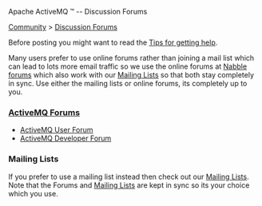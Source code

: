 Apache ActiveMQ ™ -- Discussion Forums 

[Community](community.html) > [Discussion Forums](discussion-forums.html)


Before posting you might want to read the [Tips for getting help](tips-for-getting-help.html).

Many users prefer to use online forums rather than joining a mail list which can lead to lots more email traffic so we use the online forums at [Nabble forums](http://activemq.2283324.n4.nabble.com/) which also work with our [Mailing Lists](mailing-lists.html) so that both stay completely in sync. Use either the mailing lists or online forums, its completely up to you.

### [ActiveMQ Forums](http://activemq.2283324.n4.nabble.com/)

*   [ActiveMQ User Forum](http://activemq.2283324.n4.nabble.com/ActiveMQ-User-f2341805.html)
*   [ActiveMQ Developer Forum](http://activemq.2283324.n4.nabble.com/ActiveMQ-Dev-f2368404.html)

### Mailing Lists

If you prefer to use a mailing list instead then check out our [Mailing Lists](mailing-lists.html). Note that the Forums and [Mailing Lists](mailing-lists.html) are kept in sync so its your choice which you use.

